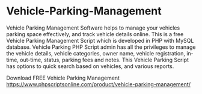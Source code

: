 # Vehicle-Parking-Management
Vehicle Parking Management Software helps to manage your vehicles parking space effectively, and track vehicle details online. This is a free Vehicle Parking Management Script which is developed in PHP with MySQL database. Vehicle Parking PHP Script admin has all the privileges to manage the vehicle details, vehicle categories, owner name, vehicle registration, in-time, out-time, status, parking fees and notes. This Vehicle Parking Script has options to quick search based on vehicles, and various reports.

Download FREE Vehicle Parking Management
https://www.phpscriptsonline.com/product/vehicle-parking-management/
